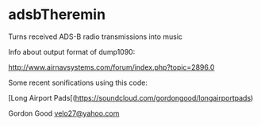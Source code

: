 # adsbTheremin
Turns received ADS-B radio transmissions into music

Info about output format of dump1090:

http://www.airnavsystems.com/forum/index.php?topic=2896.0

Some recent sonifications using this code:

[Long Airport Pads[(https://soundcloud.com/gordongood/longairportpads)

Gordon Good
velo27@yahoo.com
